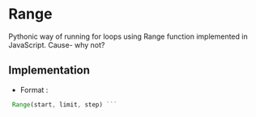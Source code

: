 # Range

Pythonic way of running for loops using Range function implemented in JavaScript. Cause- why not?

## Implementation

- Format :

````js
 Range(start, limit, step) ```
````
